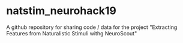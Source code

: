 # natstim_neurohack19
A github repository for sharing code / data for the project "Extracting Features from Naturalistic Stimuli withg NeuroScout"
